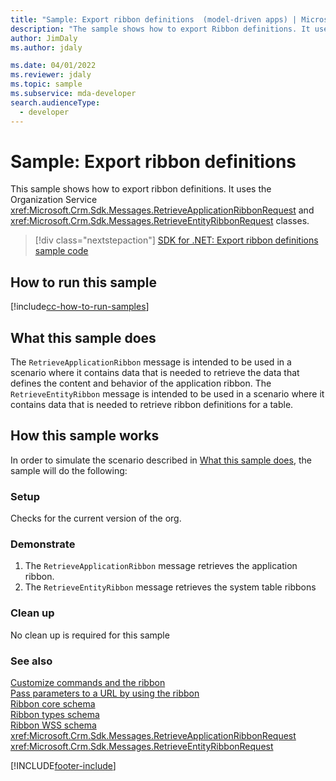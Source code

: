 ```yaml
---
title: "Sample: Export ribbon definitions  (model-driven apps) | Microsoft Docs" # Intent and product brand in a unique string of 43-59 chars including spaces
description: "The sample shows how to export Ribbon definitions. It uses the RetrieveApplicationRibbon and RetrieveEntityRibbon messages." # 115-145 characters including spaces. This abstract displays in the search result.
author: JimDaly
ms.author: jdaly

ms.date: 04/01/2022
ms.reviewer: jdaly
ms.topic: sample
ms.subservice: mda-developer
search.audienceType:
  - developer
---
```


# Sample: Export ribbon definitions

This sample shows how to export ribbon definitions. It uses the Organization Service <xref:Microsoft.Crm.Sdk.Messages.RetrieveApplicationRibbonRequest> and <xref:Microsoft.Crm.Sdk.Messages.RetrieveEntityRibbonRequest> classes.

> [!div class="nextstepaction"]
> [SDK for .NET: Export ribbon definitions sample code](https://github.com/microsoft/PowerApps-Samples/tree/master/dataverse/orgsvc/C%23/ExportRibbonDefinitions)

## How to run this sample

[!include[cc-how-to-run-samples](../data-platform/includes/cc-how-to-run-samples.md)]

## What this sample does

The `RetrieveApplicationRibbon` message is intended to be used in a scenario where it contains data that is needed to retrieve the data that defines the content and behavior of the application ribbon. The `RetrieveEntityRibbon` message is intended to be used in a scenario where it contains data that is needed to retrieve ribbon definitions for a table.

## How this sample works

In order to simulate the scenario described in [What this sample does](#what-this-sample-does), the sample will do the following:

### Setup

Checks for the current version of the org.

### Demonstrate

1. The `RetrieveApplicationRibbon` message retrieves the application ribbon.
2. The `RetrieveEntityRibbon` message retrieves the system table ribbons

### Clean up

No clean up is required for this sample

### See also

[Customize commands and the ribbon](customize-commands-ribbon.md)<br />
[Pass parameters to a URL by using the ribbon](pass-parameters-url-by-using-ribbon.md)<br />
[Ribbon core schema](ribbon-core-schema.md)<br />
[Ribbon types schema](ribbon-types-schema.md)<br />
[Ribbon WSS schema](ribbon-wss-schema.md)<br />
<xref:Microsoft.Crm.Sdk.Messages.RetrieveApplicationRibbonRequest><br />
<xref:Microsoft.Crm.Sdk.Messages.RetrieveEntityRibbonRequest>

[!INCLUDE[footer-include](../../includes/footer-banner.md)]

